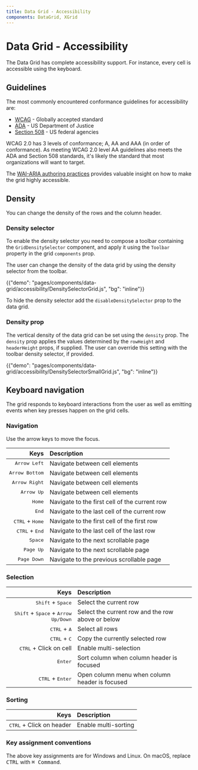```yaml
---
title: Data Grid - Accessibility
components: DataGrid, XGrid
---
```


# Data Grid - Accessibility

<p class="description">The Data Grid has complete accessibility support. For instance, every cell is accessible using the keyboard.</p>

## Guidelines

The most commonly encountered conformance guidelines for accessibility are:

- [WCAG](https://www.w3.org/WAI/standards-guidelines/wcag/) - Globally accepted standard
- [ADA](https://www.ada.gov/) - US Department of Justice
- [Section 508](https://www.section508.gov/) - US federal agencies

WCAG 2.0 has 3 levels of conformance; A, AA and AAA (in order of conformance).
As meeting WCAG 2.0 level AA guidelines also meets the ADA and Section 508 standards, it's likely the standard that most organizations will want to target.

The [WAI-ARIA authoring practices](https://www.w3.org/TR/wai-aria-practices/#grid) provides valuable insight on how to make the grid highly accessible.

## Density

You can change the density of the rows and the column header.

### Density selector

To enable the density selector you need to compose a toolbar containing the `GridDensitySelector` component, and apply it using the `Toolbar` property in the grid `components` prop.

The user can change the density of the data grid by using the density selector from the toolbar.

{{"demo": "pages/components/data-grid/accessibility/DensitySelectorGrid.js", "bg": "inline"}}

To hide the density selector add the `disableDensitySelector` prop to the data grid.

### Density prop

The vertical density of the data grid can be set using the `density` prop. The `density` prop applies the values determined by the `rowHeight` and `headerHeight` props, if supplied. The user can override this setting with the toolbar density selector, if provided.

{{"demo": "pages/components/data-grid/accessibility/DensitySelectorSmallGrid.js", "bg": "inline"}}

## Keyboard navigation

The grid responds to keyboard interactions from the user as well as emitting events when key presses happen on the grid cells.

### Navigation

Use the arrow keys to move the focus.

|                              Keys | Description                                   |
| --------------------------------: | :-------------------------------------------- |
|             <kbd>Arrow Left</kbd> | Navigate between cell elements                |
|           <kbd>Arrow Bottom</kbd> | Navigate between cell elements                |
|            <kbd>Arrow Right</kbd> | Navigate between cell elements                |
|               <kbd>Arrow Up</kbd> | Navigate between cell elements                |
|                   <kbd>Home</kbd> | Navigate to the first cell of the current row |
|                    <kbd>End</kbd> | Navigate to the last cell of the current row  |
| <kbd>CTRL</kbd> + <kbd>Home</kbd> | Navigate to the first cell of the first row   |
|  <kbd>CTRL</kbd> + <kbd>End</kbd> | Navigate to the last cell of the last row     |
|                  <kbd>Space</kbd> | Navigate to the next scrollable page          |
|                <kbd>Page Up</kbd> | Navigate to the next scrollable page          |
|              <kbd>Page Down</kbd> | Navigate to the previous scrollable page      |

### Selection

|                                                           Keys | Description                                       |
| -------------------------------------------------------------: | :------------------------------------------------ |
|                            <kbd>Shift</kbd> + <kbd>Space</kbd> | Select the current row                            |
| <kbd>Shift</kbd> + <kbd>Space</kbd> + <kbd>Arrow Up/Down</kbd> | Select the current row and the row above or below |
|                                 <kbd>CTRL</kbd> + <kbd>A</kbd> | Select all rows                                   |
|                                 <kbd>CTRL</kbd> + <kbd>C</kbd> | Copy the currently selected row                   |
|                                <kbd>CTRL</kbd> + Click on cell | Enable multi-selection                            |
|                                               <kbd>Enter</kbd> | Sort column when column header is focused         |
|                             <kbd>CTRL</kbd> + <kbd>Enter</kbd> | Open column menu when column header is focused    |

### Sorting

|                              Keys | Description          |
| --------------------------------: | :------------------- |
| <kbd>CTRL</kbd> + Click on header | Enable multi-sorting |

### Key assignment conventions

The above key assignments are for Windows and Linux.
On macOS, replace <kbd>CTRL</kbd> with <kbd>⌘ Command</kbd>.
